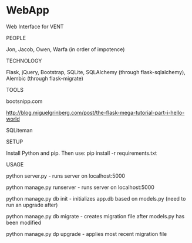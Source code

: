 # WebApp
Web Interface for VENT

PEOPLE

Jon, Jacob, Owen, Warfa (in order of impotence)


TECHNOLOGY

Flask, jQuery, Bootstrap, SQLite, SQLAlchemy (through flask-sqlalchemy), Alembic (through flask-migrate)


TOOLS

bootsnipp.com

http://blog.miguelgrinberg.com/post/the-flask-mega-tutorial-part-i-hello-world

SQLiteman


SETUP

Install Python and pip. Then use:
pip install -r requirements.txt


USAGE

python server.py - runs server on localhost:5000

python manage.py runserver - runs server on localhost:5000

python manage.py db init - initializes app.db based on models.py (need to run an upgrade after)

python manage.py db migrate - creates migration file after models.py has been modified

python manage.py dp upgrade - applies most recent migration file

